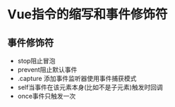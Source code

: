 # Vue指令的缩写和事件修饰符
## 事件修饰符
- stop阻止冒泡
- prevent阻止默认事件
- .capture 添加事件监听器使用事件捕获模式
- self当事件在该元素本身(比如不是子元素)触发时回调
- once事件只触发一次
